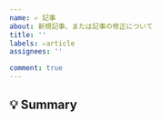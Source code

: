 ```yaml
---
name: ✍ 記事
about: 新規記事、または記事の修正について
title: ''
labels: ✍article
assignees: ''

comment: true
---
```


<!--
Issueありがとうございます!
まず初めに, Issueの重複を避けるために, そのIssueが既に報告されていないか確認してください.
-->

## 💡 Summary

<!-- 何を書いてほしいか，どの記事が間違っているかを簡単にまとめてください -->
